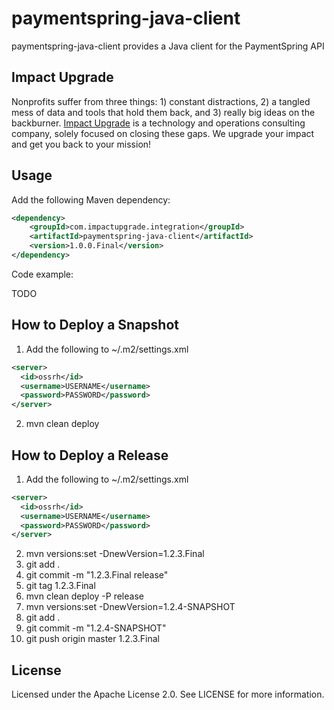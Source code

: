 # paymentspring-java-client

paymentspring-java-client provides a Java client for the PaymentSpring API

## Impact Upgrade

Nonprofits suffer from three things: 1) constant distractions, 2) a tangled mess of data and tools that hold them back, and 3) really big ideas on the backburner. [Impact Upgrade](https://www.impactupgrade.com) is a technology and operations consulting company, solely focused on closing these gaps. We upgrade your impact and get you back to your mission!

## Usage

Add the following Maven dependency:

```xml
<dependency>
    <groupId>com.impactupgrade.integration</groupId>
    <artifactId>paymentspring-java-client</artifactId>
    <version>1.0.0.Final</version>
</dependency>
```

Code example:

TODO

## How to Deploy a Snapshot

1. Add the following to ~/.m2/settings.xml
```xml
<server>
  <id>ossrh</id>
  <username>USERNAME</username>
  <password>PASSWORD</password>
</server>
```
2. mvn clean deploy

## How to Deploy a Release

1. Add the following to ~/.m2/settings.xml
```xml
<server>
  <id>ossrh</id>
  <username>USERNAME</username>
  <password>PASSWORD</password>
</server>
```
2. mvn versions:set -DnewVersion=1.2.3.Final
3. git add .
4. git commit -m "1.2.3.Final release"
5. git tag 1.2.3.Final
6. mvn clean deploy -P release
7. mvn versions:set -DnewVersion=1.2.4-SNAPSHOT
8. git add .
9. git commit -m "1.2.4-SNAPSHOT"
10. git push origin master 1.2.3.Final

## License

Licensed under the Apache License 2.0. See LICENSE for more information.